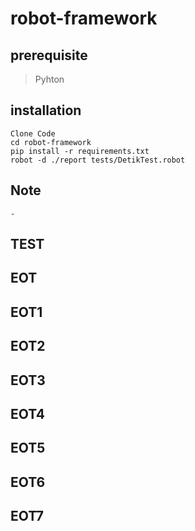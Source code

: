 # robot-framework
## prerequisite
>Pyhton

## installation
```
Clone Code 
cd robot-framework
pip install -r requirements.txt
robot -d ./report tests/DetikTest.robot
```

## Note
```
-

```

## TEST
## EOT
## EOT1

## EOT2

## EOT3

## EOT4

## EOT5

## EOT6

## EOT7
